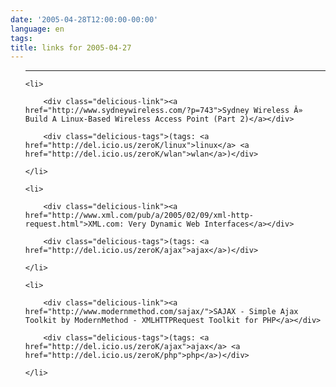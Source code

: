 ```yaml
---
date: '2005-04-28T12:00:00-00:00'
language: en
tags:
title: links for 2005-04-27
---
```



<ul class="delicious">

-------------------------------

	<li>

		<div class="delicious-link"><a href="http://www.sydneywireless.com/?p=743">Sydney Wireless Â» Build A Linux-Based Wireless Access Point (Part 2)</a></div>

		<div class="delicious-tags">(tags: <a href="http://del.icio.us/zeroK/linux">linux</a> <a href="http://del.icio.us/zeroK/wlan">wlan</a>)</div>

	</li>

	<li>

		<div class="delicious-link"><a href="http://www.xml.com/pub/a/2005/02/09/xml-http-request.html">XML.com: Very Dynamic Web Interfaces</a></div>

		<div class="delicious-tags">(tags: <a href="http://del.icio.us/zeroK/ajax">ajax</a>)</div>

	</li>

	<li>

		<div class="delicious-link"><a href="http://www.modernmethod.com/sajax/">SAJAX - Simple Ajax Toolkit by ModernMethod - XMLHTTPRequest Toolkit for PHP</a></div>

		<div class="delicious-tags">(tags: <a href="http://del.icio.us/zeroK/ajax">ajax</a> <a href="http://del.icio.us/zeroK/php">php</a>)</div>

	</li>

</ul>

